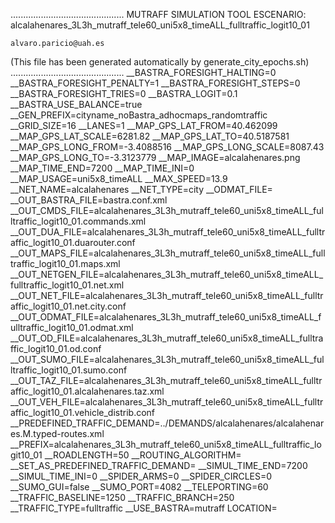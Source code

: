 .............................................
    MUTRAFF SIMULATION TOOL
    ESCENARIO: alcalahenares_3L3h_mutraff_tele60_uni5x8_timeALL_fulltraffic_logit10_01

    alvaro.paricio@uah.es
(This file has been generated automatically by generate_city_epochs.sh)
.............................................
__BASTRA_FORESIGHT_HALTING=0
__BASTRA_FORESIGHT_PENALTY=1
__BASTRA_FORESIGHT_STEPS=0
__BASTRA_FORESIGHT_TRIES=0
__BASTRA_LOGIT=0.1
__BASTRA_USE_BALANCE=true
__GEN_PREFIX=cityname_noBastra_adhocmaps_randomtraffic
__GRID_SIZE=16
__LANES=1
__MAP_GPS_LAT_FROM=40.462099
__MAP_GPS_LAT_SCALE=6281.82
__MAP_GPS_LAT_TO=40.5187581
__MAP_GPS_LONG_FROM=-3.4088516
__MAP_GPS_LONG_SCALE=8087.43
__MAP_GPS_LONG_TO=-3.3123779
__MAP_IMAGE=alcalahenares.png
__MAP_TIME_END=7200
__MAP_TIME_INI=0
__MAP_USAGE=uni5x8_timeALL
__MAX_SPEED=13.9
__NET_NAME=alcalahenares
__NET_TYPE=city
__ODMAT_FILE=
__OUT_BASTRA_FILE=bastra.conf.xml
__OUT_CMDS_FILE=alcalahenares_3L3h_mutraff_tele60_uni5x8_timeALL_fulltraffic_logit10_01.commands.xml
__OUT_DUA_FILE=alcalahenares_3L3h_mutraff_tele60_uni5x8_timeALL_fulltraffic_logit10_01.duarouter.conf
__OUT_MAPS_FILE=alcalahenares_3L3h_mutraff_tele60_uni5x8_timeALL_fulltraffic_logit10_01.maps.xml
__OUT_NETGEN_FILE=alcalahenares_3L3h_mutraff_tele60_uni5x8_timeALL_fulltraffic_logit10_01.net.xml
__OUT_NET_FILE=alcalahenares_3L3h_mutraff_tele60_uni5x8_timeALL_fulltraffic_logit10_01.net.city.conf
__OUT_ODMAT_FILE=alcalahenares_3L3h_mutraff_tele60_uni5x8_timeALL_fulltraffic_logit10_01.odmat.xml
__OUT_OD_FILE=alcalahenares_3L3h_mutraff_tele60_uni5x8_timeALL_fulltraffic_logit10_01.od.conf
__OUT_SUMO_FILE=alcalahenares_3L3h_mutraff_tele60_uni5x8_timeALL_fulltraffic_logit10_01.sumo.conf
__OUT_TAZ_FILE=alcalahenares_3L3h_mutraff_tele60_uni5x8_timeALL_fulltraffic_logit10_01.alcalahenares.taz.xml
__OUT_VEH_FILE=alcalahenares_3L3h_mutraff_tele60_uni5x8_timeALL_fulltraffic_logit10_01.vehicle_distrib.conf
__PREDEFINED_TRAFFIC_DEMAND=../DEMANDS/alcalahenares/alcalahenares.M.typed-routes.xml
__PREFIX=alcalahenares_3L3h_mutraff_tele60_uni5x8_timeALL_fulltraffic_logit10_01
__ROADLENGTH=50
__ROUTING_ALGORITHM=
__SET_AS_PREDEFINED_TRAFFIC_DEMAND=
__SIMUL_TIME_END=7200
__SIMUL_TIME_INI=0
__SPIDER_ARMS=0
__SPIDER_CIRCLES=0
__SUMO_GUI=false
__SUMO_PORT=4082
__TELEPORTING=60
__TRAFFIC_BASELINE=1250
__TRAFFIC_BRANCH=250
__TRAFFIC_TYPE=fulltraffic
__USE_BASTRA=mutraff
LOCATION=    <location netOffset="-465343.12,-4479111.07" convBoundary="0.00,0.00,8087.43,6281.82" origBoundary="-3.408842,40.462103,-3.312420,40.518754" projParameter="+proj=utm +zone=30 +ellps=WGS84 +datum=WGS84 +units=m +no_defs"/>
